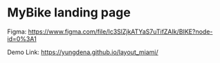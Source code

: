 # MyBike landing page

Figma: https://www.figma.com/file/Ic3SlZjkATYaS7uTifZAIk/BIKE?node-id=0%3A1

Demo Link: https://yungdena.github.io/layout_miami/
